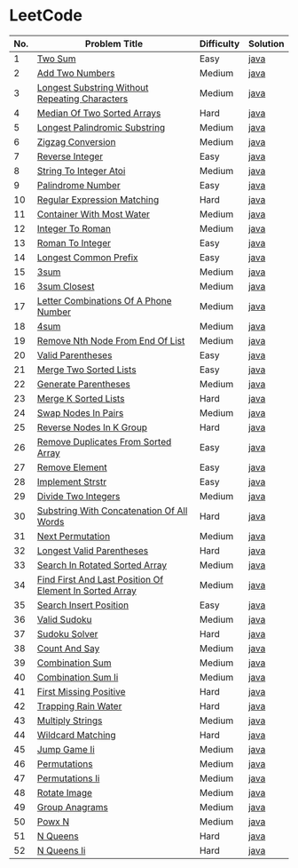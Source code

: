 # LeetCode

| No. | Problem Title | Difficulty | Solution |
|-----|---------------|------------|----------|
| 1 | [Two Sum](https://leetcode.com/problems/two-sum/) | Easy | [java](./algorithms/java/1-Two-Sum/TwoSum.java) |
| 2 | [Add Two Numbers](https://leetcode.com/problems/add-two-numbers/) | Medium | [java](./algorithms/java/2-Add-Two-Numbers/AddTwoNumbers.java) |
| 3 | [Longest Substring Without Repeating Characters](https://leetcode.com/problems/longest-substring-without-repeating-characters/) | Medium | [java](./algorithms/java/3-Longest-Substring-Without-Repeating-Characters/LongestSubstringWithoutRepeatingCharacters.java) |
| 4 | [Median Of Two Sorted Arrays](https://leetcode.com/problems/median-of-two-sorted-arrays/) | Hard | [java](./algorithms/java/4-Median-Of-Two-Sorted-Arrays/MedianOfTwoSortedArrays.java) |
| 5 | [Longest Palindromic Substring](https://leetcode.com/problems/longest-palindromic-substring/) | Medium | [java](./algorithms/java/5-Longest-Palindromic-Substring/LongestPalindromicSubstring.java) |
| 6 | [Zigzag Conversion](https://leetcode.com/problems/zigzag-conversion/) | Medium | [java](./algorithms/java/6-Zigzag-Conversion/ZigzagConversion.java) |
| 7 | [Reverse Integer](https://leetcode.com/problems/reverse-integer/) | Easy | [java](./algorithms/java/7-Reverse-Integer/ReverseInteger.java) |
| 8 | [String To Integer Atoi](https://leetcode.com/problems/string-to-integer-atoi/) | Medium | [java](./algorithms/java/8-String-To-Integer-Atoi/StringToIntegerAtoi.java) |
| 9 | [Palindrome Number](https://leetcode.com/problems/palindrome-number/) | Easy | [java](./algorithms/java/9-Palindrome-Number/PalindromeNumber.java) |
| 10 | [Regular Expression Matching](https://leetcode.com/problems/regular-expression-matching/) | Hard | [java](./algorithms/java/10-Regular-Expression-Matching/RegularExpressionMatching.java) |
| 11 | [Container With Most Water](https://leetcode.com/problems/container-with-most-water/) | Medium | [java](./algorithms/java/11-Container-With-Most-Water/ContainerWithMostWater.java) |
| 12 | [Integer To Roman](https://leetcode.com/problems/integer-to-roman/) | Medium | [java](./algorithms/java/12-Integer-To-Roman/IntegerToRoman.java) |
| 13 | [Roman To Integer](https://leetcode.com/problems/roman-to-integer/) | Easy | [java](./algorithms/java/13-Roman-To-Integer/RomanToInteger.java) |
| 14 | [Longest Common Prefix](https://leetcode.com/problems/longest-common-prefix) | Easy | [java](./algorithms/java/14-Longest-Common-Prefix/LongestCommonPrefix.java) |
| 15 | [3sum](https://leetcode.com/problems/3sum/) | Medium | [java](./algorithms/java/15-3sum/3sum.java) |
| 16 | [3sum Closest](https://leetcode.com/problems/3sum-closest/) | Medium | [java](./algorithms/java/16-3sum-Closest/3sumClosest.java) |
| 17 | [Letter Combinations Of A Phone Number](https://leetcode.com/problems/letter-combinations-of-a-phone-number/) | Medium | [java](./algorithms/java/17-Letter-Combinations-Of-A-Phone-Number/LetterCombinationsOfAPhoneNumber.java) |
| 18 | [4sum](https://leetcode.com/problems/4sum/) | Medium | [java](./algorithms/java/18-4sum/4sum.java) |
| 19 | [Remove Nth Node From End Of List](https://leetcode.com/problems/remove-nth-node-from-end-of-list/) | Medium | [java](./algorithms/java/19-Remove-Nth-Node-From-End-Of-List/RemoveNthNodeFromEndOfList.java) |
| 20 | [Valid Parentheses](https://leetcode.com/problems/valid-parentheses/) | Easy | [java](./algorithms/java/20-Valid-Parentheses/ValidParentheses.java) |
| 21 | [Merge Two Sorted Lists](https://leetcode.com/problems/merge-two-sorted-lists/) | Easy | [java](./algorithms/java/21-Merge-Two-Sorted-Lists/MergeTwoSortedLists.java) |
| 22 | [Generate Parentheses](https://leetcode.com/problems/generate-parentheses/) | Medium | [java](./algorithms/java/22-Generate-Parentheses/GenerateParentheses.java) |
| 23 | [Merge K Sorted Lists](https://leetcode.com/problems/merge-k-sorted-lists/) | Hard | [java](./algorithms/java/23-Merge-K-Sorted-Lists/MergeKSortedLists.java) |
| 24 | [Swap Nodes In Pairs](https://leetcode.com/problems/swap-nodes-in-pairs/) | Medium | [java](./algorithms/java/24-Swap-Nodes-In-Pairs/SwapNodesInPairs.java) |
| 25 | [Reverse Nodes In K Group](https://leetcode.com/problems/reverse-nodes-in-k-group/) | Hard | [java](./algorithms/java/25-Reverse-Nodes-In-K-Group/ReverseNodesInKGroup.java) |
| 26 | [Remove Duplicates From Sorted Array](https://leetcode.com/problems/remove-duplicates-from-sorted-array/) | Easy | [java](./algorithms/java/26-Remove-Duplicates-From-Sorted-Array/RemoveDuplicatesFromSortedArray.java) |
| 27 | [Remove Element](https://leetcode.com/problems/remove-element/) | Easy | [java](./algorithms/java/27-Remove-Element/RemoveElement.java) |
| 28 | [Implement Strstr](https://leetcode.com/problems/implement-strstr/) | Easy | [java](./algorithms/java/28-Implement-Strstr/ImplementStrstr.java) |
| 29 | [Divide Two Integers](https://leetcode.com/problems/divide-two-integers/) | Medium | [java](./algorithms/java/29-Divide-Two-Integers/DivideTwoIntegers.java) |
| 30 | [Substring With Concatenation Of All Words](https://leetcode.com/problems/substring-with-concatenation-of-all-words/) | Hard | [java](./algorithms/java/30-Substring-With-Concatenation-Of-All-Words/SubstringWithConcatenationOfAllWords.java) |
| 31 | [Next Permutation](https://leetcode.com/problems/next-permutation/) | Medium | [java](./algorithms/java/31-Next-Permutation/NextPermutation.java) |
| 32 | [Longest Valid Parentheses](https://leetcode.com/problems/longest-valid-parentheses/) | Hard | [java](./algorithms/java/32-Longest-Valid-Parentheses/LongestValidParentheses.java) |
| 33 | [Search In Rotated Sorted Array](https://leetcode.com/problems/search-in-rotated-sorted-array/) | Medium | [java](./algorithms/java/33-Search-In-Rotated-Sorted-Array/SearchInRotatedSortedArray.java) |
| 34 | [Find First And Last Position Of Element In Sorted Array](https://leetcode.com/problems/find-first-and-last-position-of-element-in-sorted-array/) | Medium | [java](./algorithms/java/34-Find-First-And-Last-Position-Of-Element-In-Sorted-Array/FindFirstAndLastPositionOfElementInSortedArray.java) |
| 35 | [Search Insert Position](https://leetcode.com/problems/search-insert-position/) | Easy | [java](./algorithms/java/35-Search-Insert-Position/SearchInsertPosition.java) |
| 36 | [Valid Sudoku](https://leetcode.com/problems/valid-sudoku/) | Medium | [java](./algorithms/java/36-Valid-Sudoku/ValidSudoku.java) |
| 37 | [Sudoku Solver](https://leetcode.com/problems/sudoku-solver/) | Hard | [java](./algorithms/java/37-Sudoku-Solver/SudokuSolver.java) |
| 38 | [Count And Say](https://leetcode.com/problems/count-and-say/) | Medium | [java](./algorithms/java/38-Count-And-Say/CountAndSay.java) |
| 39 | [Combination Sum](https://leetcode.com/problems/combination-sum/) | Medium | [java](./algorithms/java/39-Combination-Sum/CombinationSum.java) |
| 40 | [Combination Sum Ii](https://leetcode.com/problems/combination-sum-ii/) | Medium | [java](./algorithms/java/40-Combination-Sum-Ii/CombinationSumIi.java) |
| 41 | [First Missing Positive](https://leetcode.com/problems/first-missing-positive/) | Hard | [java](./algorithms/java/41-First-Missing-Positive/FirstMissingPositive.java) |
| 42 | [Trapping Rain Water](https://leetcode.com/problems/trapping-rain-water/) | Hard | [java](./algorithms/java/42-Trapping-Rain-Water/TrappingRainWater.java) |
| 43 | [Multiply Strings](https://leetcode.com/problems/multiply-strings/) | Medium | [java](./algorithms/java/43-Multiply-Strings/MultiplyStrings.java) |
| 44 | [Wildcard Matching](https://leetcode.com/problems/wildcard-matching/) | Hard | [java](./algorithms/java/44-Wildcard-Matching/WildcardMatching.java) |
| 45 | [Jump Game Ii](https://leetcode.com/problems/jump-game-ii/) | Medium | [java](./algorithms/java/45-Jump-Game-Ii/JumpGameIi.java) |
| 46 | [Permutations](https://leetcode.com/problems/permutations/) | Medium | [java](./algorithms/java/46-Permutations/Permutations.java) |
| 47 | [Permutations Ii](https://leetcode.com/problems/permutations-ii/) | Medium | [java](./algorithms/java/47-Permutations-Ii/PermutationsIi.java) |
| 48 | [Rotate Image](https://leetcode.com/problems/rotate-image/solution/) | Medium | [java](./algorithms/java/48-Rotate-Image/RotateImage.java) |
| 49 | [Group Anagrams](https://leetcode.com/problems/group-anagrams/) | Medium | [java](./algorithms/java/49-Group-Anagrams/GroupAnagrams.java) |
| 50 | [Powx N](https://leetcode.com/problems/powx-n/) | Medium | [java](./algorithms/java/50-Powx-N/PowxN.java) |
| 51 | [N Queens](https://leetcode.com/problems/n-queens/) | Hard | [java](./algorithms/java/51-N-Queens/NQueens.java) |
| 52 | [N Queens Ii](https://leetcode.com/problems/n-queens-ii/) | Hard | [java](./algorithms/java/52-N-Queens-Ii/NQueensIi.java) |
